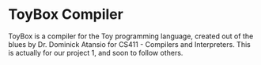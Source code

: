 # ToyBox Compiler
ToyBox is a compiler for the Toy programming language, created out of the blues by Dr. Dominick Atansio for
CS411 - Compilers and Interpreters. This is actually for our project 1, and soon to follow others.
